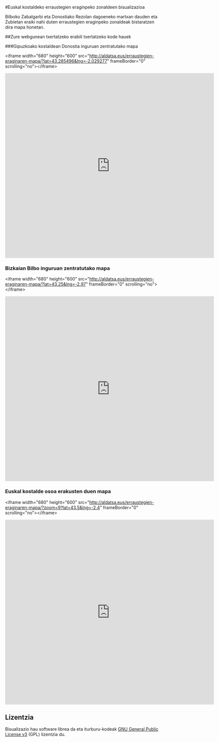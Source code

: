 #Euskal kostaldeko erraustegien eraginpeko zonaldeen bisualizazioa

Bilboko Zabalgarbi eta Donostiako Rezolan dagoeneko martxan dauden eta Zubietan eraiki nahi duten erraustegien eraginpeko zonaldeak bistaratzen dira mapa honetan.

##Zure webgunean txertatzeko erabili txertatzeko kode hauek

###Gipuzkoako kostaldean Donostia inguruan zentratutako mapa

&lt;iframe width="680" height="600" src="http://aldatsa.eus/erraustegien-eraginaren-mapa/?lat=43.285496&lng=-2.029277" frameBorder="0" scrolling="no">&lt;/iframe>
<iframe width="680" height="600" src="http://aldatsa.eus/erraustegien-eraginaren-mapa/?lat=43.285496&lng=-2.029277" frameBorder="0" scrolling="no"></iframe>

### Bizkaian Bilbo inguruan zentratutako mapa

&lt;iframe width="680" height="600" src="http://aldatsa.eus/erraustegien-eraginaren-mapa/?lat=43.25&lng=-2.97" frameBorder="0" scrolling="no">&lt;/iframe>

<iframe width="680" height="600" src="http://aldatsa.eus/erraustegien-eraginaren-mapa/?lat=43.25&lng=-2.97" frameBorder="0" scrolling="no"></iframe>

### Euskal kostalde osoa erakusten duen mapa

&lt;iframe width="680" height="600" src="http://aldatsa.eus/erraustegien-eraginaren-mapa/?zoom=9?lat=43.5&lng=-2.4" frameBorder="0" scrolling="no">&lt;/iframe>

<iframe width="680" height="600" src="http://aldatsa.eus/erraustegien-eraginaren-mapa/?zoom=9?lat=43.5&lng=-2.4" frameBorder="0" scrolling="no"></iframe>

## Lizentzia

Bisualizazio hau software librea da eta iturburu-kodeak [GNU General Public License v3](http://www.gnu.org/licenses/gpl.html) (GPL) lizentzia du.
